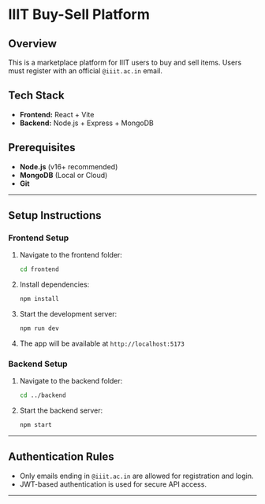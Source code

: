 # IIIT Buy-Sell Platform

## Overview
This is a marketplace platform for IIIT users to buy and sell items. Users must register with an official `@iiit.ac.in` email.

## Tech Stack
- **Frontend:** React + Vite
- **Backend:** Node.js + Express + MongoDB

## Prerequisites
- **Node.js** (v16+ recommended)
- **MongoDB** (Local or Cloud)
- **Git**

---

## Setup Instructions

### Frontend Setup
1. Navigate to the frontend folder:
   ```sh
   cd frontend
   ```
2. Install dependencies:
   ```sh
   npm install
   ```
3. Start the development server:
   ```sh
   npm run dev
   ```
4. The app will be available at `http://localhost:5173`

### Backend Setup
1. Navigate to the backend folder:
   ```sh
   cd ../backend
   ```
2. Start the backend server:
   ```sh
   npm start
   ```

---

## Authentication Rules
- Only emails ending in `@iiit.ac.in` are allowed for registration and login.
- JWT-based authentication is used for secure API access.

---


